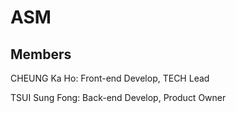# ASM

## Members
CHEUNG Ka Ho: Front-end Develop, TECH Lead

TSUI Sung Fong: Back-end Develop, Product Owner
